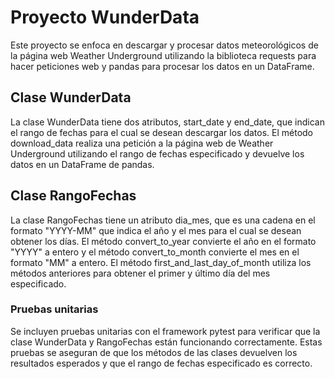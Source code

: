 # Proyecto WunderData
Este proyecto se enfoca en descargar y procesar datos meteorológicos de la página web Weather Underground utilizando la biblioteca requests para hacer peticiones web y pandas para procesar los datos en un DataFrame.

## Clase WunderData
La clase WunderData tiene dos atributos, start_date y end_date, que indican el rango de fechas para el cual se desean descargar los datos. El método download_data realiza una petición a la página web de Weather Underground utilizando el rango de fechas especificado y devuelve los datos en un DataFrame de pandas.

## Clase RangoFechas
La clase RangoFechas tiene un atributo dia_mes, que es una cadena en el formato "YYYY-MM" que indica el año y el mes para el cual se desean obtener los días. El método convert_to_year convierte el año en el formato "YYYY" a entero y el método convert_to_month convierte el mes en el formato "MM" a entero. El método first_and_last_day_of_month utiliza los métodos anteriores para obtener el primer y último día del mes especificado.

### Pruebas unitarias
Se incluyen pruebas unitarias con el framework pytest para verificar que la clase WunderData y RangoFechas están funcionando correctamente. Estas pruebas se aseguran de que los métodos de las clases devuelven los resultados esperados y que el rango de fechas especificado es correcto.